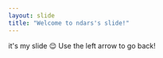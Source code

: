 ```yaml
---
layout: slide
title: "Welcome to ndars's slide!"
---
```

it's my slide 😌
Use the left arrow to go back!
